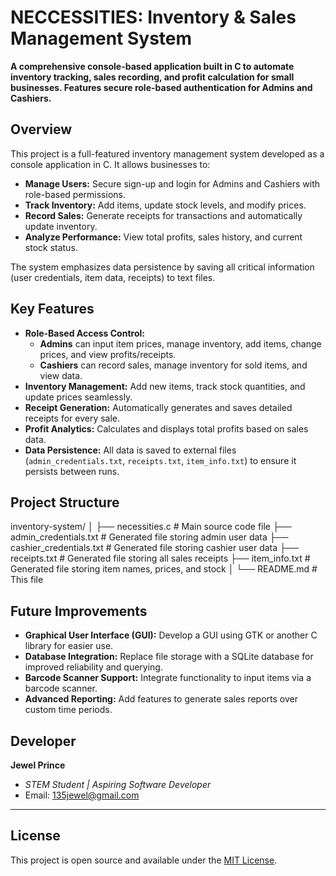 # NECCESSITIES: Inventory & Sales Management System

**A comprehensive console-based application built in C to automate inventory tracking, sales recording, and profit calculation for small businesses. Features secure role-based authentication for Admins and Cashiers.**

## Overview

This project is a full-featured inventory management system developed as a console application in C. It allows businesses to:
- **Manage Users:** Secure sign-up and login for Admins and Cashiers with role-based permissions.
- **Track Inventory:** Add items, update stock levels, and modify prices.
- **Record Sales:** Generate receipts for transactions and automatically update inventory.
- **Analyze Performance:** View total profits, sales history, and current stock status.

The system emphasizes data persistence by saving all critical information (user credentials, item data, receipts) to text files.

## Key Features

- **Role-Based Access Control:** 
  - **Admins** can input item prices, manage inventory, add items, change prices, and view profits/receipts.
  - **Cashiers** can record sales, manage inventory for sold items, and view data.
- **Inventory Management:** Add new items, track stock quantities, and update prices seamlessly.
- **Receipt Generation:** Automatically generates and saves detailed receipts for every sale.
- **Profit Analytics:** Calculates and displays total profits based on sales data.
- **Data Persistence:** All data is saved to external files (`admin_credentials.txt`, `receipts.txt`, `item_info.txt`) to ensure it persists between runs.

## Project Structure

inventory-system/
│
├── necessities.c # Main source code file
├── admin_credentials.txt # Generated file storing admin user data
├── cashier_credentials.txt # Generated file storing cashier user data
├── receipts.txt # Generated file storing all sales receipts
├── item_info.txt # Generated file storing item names, prices, and stock
│
└── README.md # This file


## Future Improvements

-  **Graphical User Interface (GUI):** Develop a GUI using GTK or another C library for easier use.
-  **Database Integration:** Replace file storage with a SQLite database for improved reliability and querying.
-  **Barcode Scanner Support:** Integrate functionality to input items via a barcode scanner.
-  **Advanced Reporting:** Add features to generate sales reports over custom time periods.

## Developer

**Jewel Prince**
- *STEM Student | Aspiring Software Developer*
- Email: 135jewel@gmail.com

---

## License

This project is open source and available under the [MIT License](https://opensource.org/licenses/MIT).
